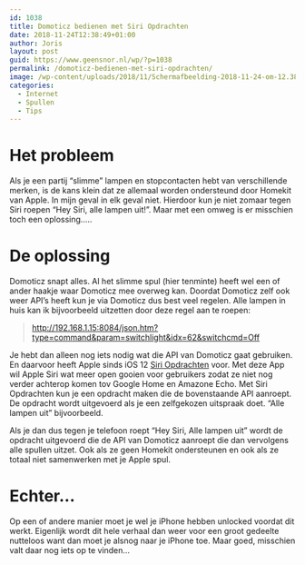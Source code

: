 ```yaml
---
id: 1038
title: Domoticz bedienen met Siri Opdrachten
date: 2018-11-24T12:38:49+01:00
author: Joris
layout: post
guid: https://www.geensnor.nl/wp/?p=1038
permalink: /domoticz-bedienen-met-siri-opdrachten/
image: /wp-content/uploads/2018/11/Schermafbeelding-2018-11-24-om-12.38.13.png
categories:
  - Internet
  - Spullen
  - Tips
---
```

# Het probleem

Als je een partij &#8220;slimme&#8221; lampen en stopcontacten hebt van verschillende merken, is de kans klein dat ze allemaal worden ondersteund door Homekit van Apple. In mijn geval in elk geval niet. Hierdoor kun je niet zomaar tegen Siri roepen &#8220;Hey Siri, alle lampen uit!&#8221;. Maar met een omweg is er misschien toch een oplossing&#8230;..

# De oplossing

Domoticz snapt alles. Al het slimme spul (hier tenminte) heeft wel een of ander haakje waar Domoticz mee overweg kan. Doordat Domoticz zelf ook weer API&#8217;s heeft kun je via Domoticz dus best veel regelen. Alle lampen in huis kan ik bijvoorbeeld uitzetten door deze regel aan te roepen:

> http://192.168.1.15:8084/json.htm?type=command&param=switchlight&idx=62&switchcmd=Off 

Je hebt dan alleen nog iets nodig wat die API van Domoticz gaat gebruiken. En daarvoor heeft Apple sinds iOS 12 [Siri Opdrachten](https://itunes.apple.com/nl/app/opdrachten/id915249334?mt=8) voor. Met deze App wil Apple Siri wat meer open gooien voor gebruikers zodat ze niet nog verder achterop komen tov Google Home en Amazone Echo. Met Siri Opdrachten kun je een opdracht maken die de bovenstaande API aanroept. De opdracht wordt uitgevoerd als je een zelfgekozen uitspraak doet. &#8220;Alle lampen uit&#8221; bijvoorbeeld.

Als je dan dus tegen je telefoon roept &#8220;Hey Siri, Alle lampen uit&#8221; wordt de opdracht uitgevoerd die de API van Domoticz aanroept die dan vervolgens alle spullen uitzet. Ook als ze geen Homekit ondersteunen en ook als ze totaal niet samenwerken met je Apple spul.

# Echter&#8230;

Op een of andere manier moet je wel je iPhone hebben unlocked voordat dit werkt. Eigenlijk wordt dit hele verhaal dan weer voor een groot gedeelte nutteloos want dan moet je alsnog naar je iPhone toe. Maar goed, misschien valt daar nog iets op te vinden&#8230;